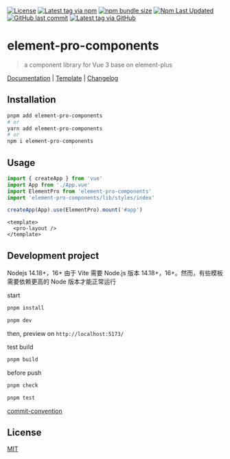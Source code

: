 [![License](https://img.shields.io/github/license/tolking/element-pro-components.svg?style=flat-square&logo=opensourceinitiative)](https://github.com/tolking/element-pro-components/blob/master/LICENSE)
[![Latest tag via npm](https://img.shields.io/npm/v/element-pro-components.svg?style=flat-square&logo=npm)](https://npmjs.com/package/element-pro-components)
[![npm bundle size](https://img.shields.io/bundlephobia/minzip/element-pro-components?label=minzip&logo=npm&style=flat-square)](https://npmjs.com/package/element-pro-components)
[![Npm Last Updated](https://img.shields.io/badge/dynamic/json.svg?style=flat-square&logo=npm&label=last%20release&url=http%3A%2F%2Fregistry.npmjs.org%2Felement-pro-components&query=$.time.modified)](https://www.npmjs.com/package/element-pro-components)
[![GitHub last commit](https://img.shields.io/github/last-commit/tolking/element-pro-components.svg?&style=flat-square&logo=github)](https://github.com/tolking/element-pro-components/commits)
[![Latest tag via GitHub](https://img.shields.io/github/v/tag/tolking/element-pro-components.svg?sort=semver&style=flat-square&logo=github)](https://github.com/tolking/element-pro-components/tags)

# element-pro-components

> a component library for Vue 3 base on element-plus

[Documentation](https://tolking.github.io/element-pro-components) | [Template](https://github.com/tolking/element-admin-template) | [Changelog](./CHANGELOG.md)

## Installation

```sh
pnpm add element-pro-components
# or
yarn add element-pro-components
# or
npm i element-pro-components
```

## Usage

```js
import { createApp } from 'vue'
import App from './App.vue'
import ElementPro from 'element-pro-components'
import 'element-pro-components/lib/styles/index'

createApp(App).use(ElementPro).mount('#app')
```

```vue
<template>
  <pro-layout />
</template>
```

## Development project

Nodejs 14.18+，16+
由于 Vite 需要 Node.js 版本 14.18+，16+。然而，有些模板需要依赖更高的 Node 版本才能正常运行

start

```bash
pnpm install

pnpm dev
```

then, preview on `http://localhost:5173/`

test build

```bash
pnpm build
```

before push

```bash
pnpm check

pnpm test
```

[commit-convention](https://github.com/vuejs/vue-next/blob/master/.github/commit-convention.md)

## License

[MIT](http://opensource.org/licenses/MIT)
